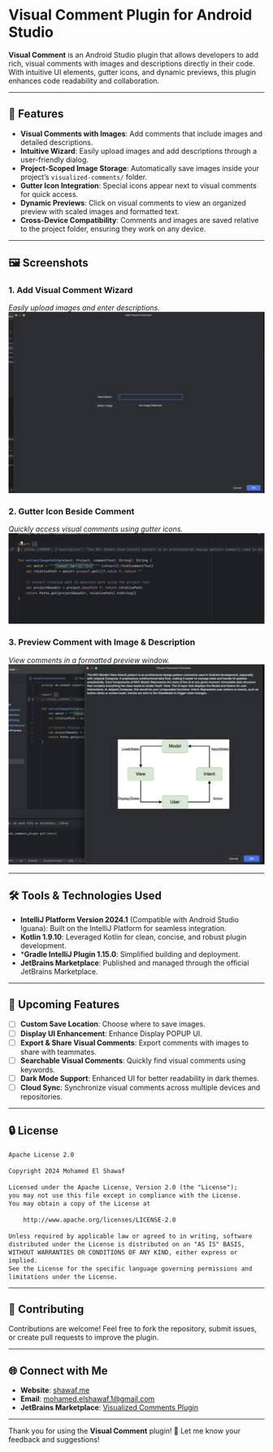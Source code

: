 # Visual Comment Plugin for Android Studio

**Visual Comment** is an Android Studio plugin that allows developers to add rich, visual comments with images and descriptions directly in their code. With intuitive UI elements, gutter icons, and dynamic previews, this plugin enhances code readability and collaboration.

---

## 📅 **Features**

- **Visual Comments with Images**: Add comments that include images and detailed descriptions.
- **Intuitive Wizard**: Easily upload images and add descriptions through a user-friendly dialog.
- **Project-Scoped Image Storage**: Automatically save images inside your project’s `visualized-comments/` folder.
- **Gutter Icon Integration**: Special icons appear next to visual comments for quick access.
- **Dynamic Previews**: Click on visual comments to view an organized preview with scaled images and formatted text.
- **Cross-Device Compatibility**: Comments and images are saved relative to the project folder, ensuring they work on any device.

---

## 🖼️ **Screenshots**

### 1. **Add Visual Comment Wizard**  
*Easily upload images and enter descriptions.*  
![Add Visual Comment](screenshots/add_comment.png)

### 2. **Gutter Icon Beside Comment**  
*Quickly access visual comments using gutter icons.*  
![Gutter Icon](screenshots/gutter_icon.png)

### 3. **Preview Comment with Image & Description**  
*View comments in a formatted preview window.*  
![Visual Comment Preview](screenshots/preview.png)

---

## 🛠️ **Tools & Technologies Used**

- **IntelliJ Platform Version 2024.1** (Compatible with Android Studio Iguana): Built on the IntelliJ Platform for seamless integration.
- **Kotlin 1.9.10**: Leveraged Kotlin for clean, concise, and robust plugin development.
- ***Gradle IntelliJ Plugin 1.15.0**: Simplified building and deployment.
- **JetBrains Marketplace**: Published and managed through the official JetBrains Marketplace.
  
---

## 🔄 **Upcoming Features**

- [ ] **Custom Save Location**: Choose where to save images.
- [ ] **Display UI Enhancement**: Enhance Display POPUP UI. 
- [ ] **Export & Share Visual Comments**: Export comments with images to share with teammates.
- [ ] **Searchable Visual Comments**: Quickly find visual comments using keywords.
- [ ] **Dark Mode Support**: Enhanced UI for better readability in dark themes.
- [ ] **Cloud Sync**: Synchronize visual comments across multiple devices and repositories.

---

## 🔒 **License**

```text
Apache License 2.0

Copyright 2024 Mohamed El Shawaf

Licensed under the Apache License, Version 2.0 (the "License");
you may not use this file except in compliance with the License.
You may obtain a copy of the License at

    http://www.apache.org/licenses/LICENSE-2.0

Unless required by applicable law or agreed to in writing, software
distributed under the License is distributed on an "AS IS" BASIS,
WITHOUT WARRANTIES OR CONDITIONS OF ANY KIND, either express or implied.
See the License for the specific language governing permissions and
limitations under the License.
```

---

## 📢 **Contributing**

Contributions are welcome! Feel free to fork the repository, submit issues, or create pull requests to improve the plugin.

---

## 🌐 **Connect with Me**

- **Website**: [shawaf.me](https://shawaf.me)
- **Email**: [mohamed.elshawaf.1@gmail.com](mailto:mohamed.elshawaf.1@gmail.com)
- **JetBrains Marketplace**: [Visualized Comments Plugin](https://plugins.jetbrains.com/plugin/26499-visual-comment)

---

Thank you for using the **Visual Comment** plugin! 🚀 Let me know your feedback and suggestions!

